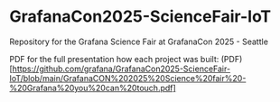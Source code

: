 # GrafanaCon2025-ScienceFair-IoT
Repository for the Grafana Science Fair at GrafanaCon 2025 - Seattle

PDF for the full presentation how each project was built: (PDF)[https://github.com/grafana/GrafanaCon2025-ScienceFair-IoT/blob/main/GrafanaCON%202025%20Science%20fair%20-%20Grafana%20you%20can%20touch.pdf]
